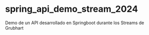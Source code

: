 # spring_api_demo_stream_2024
Demo de un API desarrollado en Springboot durante los Streams de Grubhart
